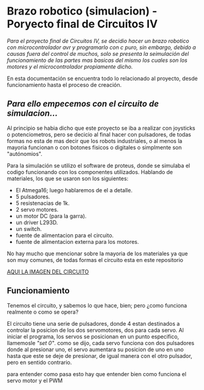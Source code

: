 # Brazo robotico (simulacion) - Poryecto final de Circuitos IV

_Para el proyecto final de Circuitos IV, se decidio hacer un brazo robotico con microcontrolador avr y programarlo con c puro, sin embargo, debido a causas fuera del control de muchos, solo se presenta la seimulación del funcionamiento de las partes mas basicas del mismo los cuales son los motores y el microcontrolador propiamente dicho._

En esta documentación se encuentra todo lo relacionado al proyecto, desde funcionamiento hasta el proceso de creación.

## ***Para ello empecemos con el circuito de simulacion...***

Al principio se habia dicho que este proyecto se iba a realizar con joysticks o potenciometros, pero se decicio al final hacer con pulsadores, de todas formas no esta de mas decir que los robots industriales, o al menos la mayoria funcionan o con botones fisicos o digitales o simplmente son "autónomios".

Para la simulación se utilizo el software de proteus, donde se simulaba el codigo funcionando con los componentes utilizados. Hablando de materiales, los que se usaron son los siguientes:

* El Atmega16; luego hablaremos de el a detalle.
* 5 pulsadores.
* 5 resistenacias de 1k.
* 2 servo motores.
* un motor DC (para la garra).
* un driver L293D.
* un switch.
* fuente de alimentacion para el circuito.
* fuente de alimentacion externa para los motores.

No hay mucho que mencionar sobre la mayoria de los materiales ya que son muy comunes, de todas formas el circuito esta en este repositorio

[AQUI LA IMAGEN DEL CIRCUITO](https://github.com/Bobertwest/Proyecto-final/blob/master/circuito.png)

## Funcionamiento

Tenemos el circuito, y sabemos lo que hace, bien; pero ¿como funciona realmente o como se opera?

El circuito tiene una serie de pulsadores, donde 4 estan destinados a controlar la posicion de los dos servomotores, dos para cada servo. Al iniciar el programa, los servos se posicionan en un punto especifico, llamemosle _"set 0"_. como se dijo, cada servo funciona con dos pulsadores donde al presionar uno, el servo aumentara su posicion de uno en uno hasta que este se deje de presionar, de igual manera con el otro pulsador, pero en sentido contrario.

para entender como pasa esto hay que entender bien como funciona el servo motor y el PWM
